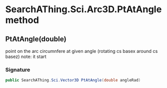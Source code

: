 # SearchAThing.Sci.Arc3D.PtAtAngle method
## PtAtAngle(double)
point on the arc circumnfere at given angle (rotating cs basex around cs basez)
            note: it start

### Signature
```csharp
public SearchAThing.Sci.Vector3D PtAtAngle(double angleRad)
```
